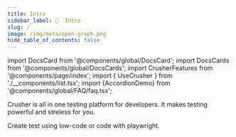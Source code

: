 ```yaml
---
title: Intro
sidebar_label: 🦖  Intro
slug: /
image: /img/meta/open-graph.png
hide_table_of_contents: false
---
```


import DocsCard from '@components/global/DocsCard';
import DocsCards from '@components/global/DocsCards';
import CrusherFeatures from '@components/page/index';
import { UseCrusher } from './__components/list.tsx';
import {AccordionDemo} from '@components/global/FAQ/faq.tsx';
<head>
  <title>Crusher Docs</title>
  <meta name="description" content="Crusher.dev" />
  <link rel="canonical" href="https://docs.crusher.dev/" />
  <link rel="alternate" href="https://docs.crusher.dev/" hreflang="x-default" />
  <link rel="alternate" href="https://docs.crusher.dev/" hreflang="en" />
  <meta property="og:url" content="https://docs.crusher.dev/" />
</head>

Crusher is all in one testing platform for developers. It makes testing powerful and streless for you.

Create test using low-code or code with playwright.

<UseCrusher />

<!-- <AccordionDemo question={"Is Crusher open source?"} open={false}>
Create test using low-code or code with playwright.
</AccordionDemo> -->
